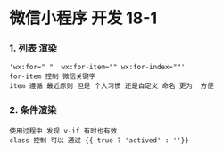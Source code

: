 # 微信小程序 开发 18-1 

### 1. 列表 渲染 
  
    'wx:for=" "  wx:for-item="" wx:for-index=""'
    for-item 控制 微信关键字  
    item 遵循 最近原则 但是 个人习惯 还是自定义 命名 更为  方便 
 
### 2. 条件渲染 
    使用过程中 发现 v-if 有时也有效 
    class 控制 可以 通过 {{ true ? 'actived' : ''}} 


